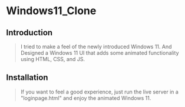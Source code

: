 # Windows11_Clone

## Introduction

> I tried to make a feel of the newly introduced Windows 11.
And Designed a Windows 11 UI that adds some animated functionality using HTML, CSS, and JS.

## Installation

> If you want to feel a good experience, just run the live server in a  "loginpage.html" and enjoy the animated Windows 11.
